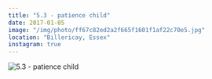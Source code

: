 ```yaml
---
title: "5.3 - patience child"
date: 2017-01-05
image: "/img/photo/ff67c82ed2a2f665f1601f1af22c70e5.jpg"
location: "Billericay, Essex"
instagram: true
---
```


![5.3 - patience child](/img/photo/ff67c82ed2a2f665f1601f1af22c70e5.jpg)

